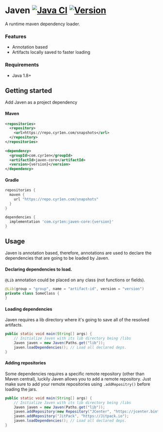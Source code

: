 # Javen [![Java CI](https://img.shields.io/github/workflow/status/CyR1en/javen/ci?style=for-the-badge)](https://github.com/CyR1en/Javen/actions/workflows/gradle.yml) [![Version](https://img.shields.io/maven-metadata/v?metadataUrl=https%3A%2F%2Frepo.cyr1en.com%2Fsnapshots%2Fcom%2Fcyr1en%2Fjaven-core%2Fmaven-metadata.xml&style=for-the-badge)]()
A runtime maven dependency loader.

### Features
- Annotation based
- Artifacts locally saved to faster loading

### Requirements
- Java 1.8+

## Getting started
Add Javen as a project dependency
#### Maven
```xml
<repositories>
  <repository>
    <url>https://repo.cyr1en.com/snapshots</url>
  </repository>
</repositories>
  
<dependency>
  <groupId>com.cyr1en</groupId>
  <artifactId>javen-core</artifactId>
  <version>{version}</version>
</dependency>
```
#### Gradle
```groovy
repositories {
  maven {
    url "https://repo.cyr1en.com/snapshots"
  }
}

dependencies {
  implementation 'com.cyr1en:javen-core:{version}'
}
```

## Usage
Javen is annotation based, therefore, annotations are used to declare the dependencies that are going to be loaded by Javen.

#### Declaring dependencies to load.
`@Lib` annotation could be placed on any class (not functions or fields).
```java
@Lib(group = "group", name = "artifact-id", version = "version")
private class SomeClass {
}
```

#### Loading dependencies
Javen requires a lib directory where it's going to save all of the resolved artifacts.
```java
public static void main(String[] args) {
    // Initialize Javen with its lib directory being /libs
    Javen javen = new Javen(Paths.get("lib"));
    javen.loadDependencies(); // Load all declared deps.
}
```

#### Adding repositories
Some dependencies requires a specific remote repository (other than Maven central), luckily Javen allows you to add a remote repository. Just make sure to add your remote repositories using `.addRepositry()` before loading the jars.
```java
public static void main(String[] args) {
    // Initialize Javen with its lib directory being /libs
    Javen javen = new Javen(Paths.get("lib"));
    javen.addRepository(new Repository("JCenter", "https://jcenter.bintray.com/", "default"));
    javen.addRepository("JitPack", "https://Jitpack.io");
    javen.loadDependencies(); // Load all declared deps.
}
```
